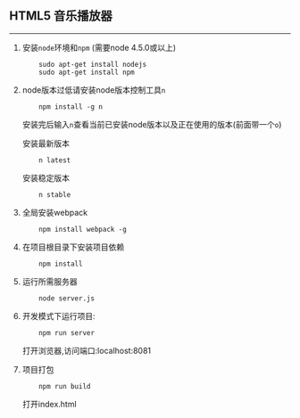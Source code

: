 ## HTML5 音乐播放器
--------------
1. 安装`node`环境和`npm` (需要node 4.5.0或以上)
    ```
        sudo apt-get install nodejs
        sudo apt-get install npm
    ```

2. node版本过低请安装node版本控制工具`n`
    ```
        npm install -g n
    ```
    安装完后输入```n```查看当前已安装node版本以及正在使用的版本(前面带一个```o```)

    安装最新版本
    ```
        n latest
    ```
    安装稳定版本
    ```
        n stable
    ```
3. 全局安装webpack
    ```
        npm install webpack -g
    ```
4. 在项目根目录下安装项目依赖
    ```
        npm install
    ```
5. 运行所需服务器
    ```
        node server.js
    ```
6. 开发模式下运行项目:
    ```
        npm run server
    ```
    打开浏览器,访问端口:localhost:8081
7. 项目打包
    ```
        npm run build
    ```
    打开index.html
